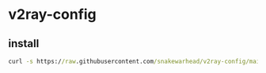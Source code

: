 # v2ray-config

## install

```cmd
curl -s https://raw.githubusercontent.com/snakewarhead/v2ray-config/main/v2ray-tcp-tls-web.sh | bash -s "domain" "port"
```
